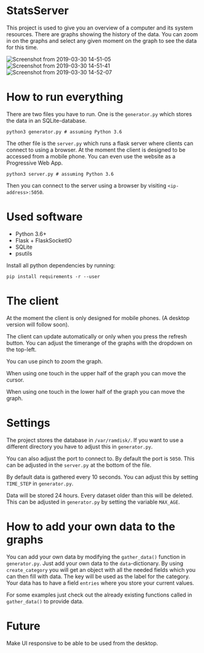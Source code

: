 # StatsServer

This project is used to give you an overview of a computer and its system resources.
There are graphs showing the history of the data. You can zoom in on the graphs and select any given moment on the graph to see the data for this time.

![Screenshot from 2019-03-30 14-51-05](https://user-images.githubusercontent.com/3453076/55277078-4a1a8900-52fc-11e9-89e6-4c66d082e14a.png)
![Screenshot from 2019-03-30 14-51-41](https://user-images.githubusercontent.com/3453076/55277083-5a326880-52fc-11e9-969a-e415f589fdf9.png)
![Screenshot from 2019-03-30 14-52-07](https://user-images.githubusercontent.com/3453076/55277085-5dc5ef80-52fc-11e9-8303-aa85dd0b2bfb.png)


# How to run everything
There are two files you have to run. One is the `generator.py` which stores the data in an SQLite-database.

```
python3 generator.py # assuming Python 3.6

```

The other file is the `server.py` which runs a flask server where clients can connect to using a browser. 
At the moment the client is designed to be accessed from a mobile phone. You can even use the website as a Progressive Web App.

```
python3 server.py # assuming Python 3.6
```

Then you can connect to the server using a browser by visiting `<ip-address>:5050`.

# Used software
- Python 3.6+
- Flask + FlaskSocketIO
- SQLite
- psutils

Install all python dependencies by running:

```
pip install requirements -r --user
```
# The client
At the moment the client is only designed for mobile phones. (A desktop version will follow soon).

The client can update automatically or only when you press the refresh button.
You can adjust the timerange of the graphs with the dropdown on the top-left.

You can use pinch to zoom the graph.

When using one touch in the upper half of the graph you can move the cursor.

When using one touch in the lower half of the graph you can move the graph.

# Settings
The project stores the database in `/var/ramdisk/`. If you want to use a different directory you have to adjust this in `generator.py`.

You can also adjust the port to connect to. By default the port is `5050`. This can be adjusted in the `server.py` at the bottom of the file.

By default data is gathered every 10 seconds. You can adjust this by setting `TIME_STEP` in `generator.py`.

Data will be stored 24 hours. Every dataset older than this will be deleted. This can be adjusted in `generator.py` by setting the variable `MAX_AGE`.

# How to add your own data to the graphs
You can add your own data by modifying the `gather_data()` function in `generator.py`.
Just add your own data to the `data`-dictionary. By using `create_category` you will get an object with all the needed fields which you can then fill with data.
The key will be used as the label for the category. Your data has to have a field `entries` where you store your current values.

For some examples just check out the already existing functions called in `gather_data()` to provide data.

# Future
Make UI responsive to be able to be used from the desktop.
